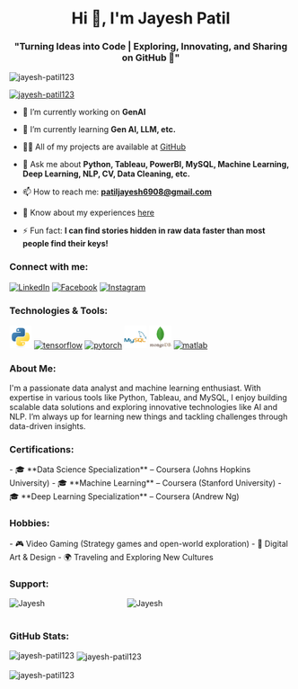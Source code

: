 <h1 align="center">Hi 👋, I'm Jayesh Patil</h1>
<h3 align="center">"Turning Ideas into Code | Exploring, Innovating, and Sharing on GitHub 🚀"</h3>

<p align="left"> <img src="https://komarev.com/ghpvc/?username=jayesh-patil123&label=Profile%20views&color=0e75b6&style=flat" alt="jayesh-patil123" /> </p>

<p align="left"> <a href="https://github.com/ryo-ma/github-profile-trophy"><img src="https://github-profile-trophy.vercel.app/?username=jayesh-patil123" alt="jayesh-patil123" /></a> </p>

- 🔭 I’m currently working on **GenAI**

- 🌱 I’m currently learning **Gen AI, LLM, etc.**

- 👨‍💻 All of my projects are available at [GitHub](https://github.com/jayesh-patil123)

- 💬 Ask me about **Python, Tableau, PowerBI, MySQL, Machine Learning, Deep Learning, NLP, CV, Data Cleaning, etc.**

- 📫 How to reach me: **patiljayesh6908@gmail.com**

- 📄 Know about my experiences [here](https://drive.google.com/drive/folders/1D85wkMxvFO6j-SrRFErqz81T8TmXTa9R)

- ⚡ Fun fact: **I can find stories hidden in raw data faster than most people find their keys!**

<h3 align="left">Connect with me:</h3>
<p align="left">
  <a href="https://linkedin.com/in/jayesh-patil-a8218324a/" target="blank"><img align="center" src="https://raw.githubusercontent.com/rahuldkjain/github-profile-readme-generator/master/src/images/icons/Social/linked-in-alt.svg" alt="LinkedIn" height="30" width="40" /></a>
  <a href="https://fb.com/jayeshpatil" target="blank"><img align="center" src="https://raw.githubusercontent.com/rahuldkjain/github-profile-readme-generator/master/src/images/icons/Social/facebook.svg" alt="Facebook" height="30" width="40" /></a>
  <a href="https://instagram.com/__.capricorn__" target="blank"><img align="center" src="https://raw.githubusercontent.com/rahuldkjain/github-profile-readme-generator/master/src/images/icons/Social/instagram.svg" alt="Instagram" height="30" width="40" /></a>
</p>

<h3 align="left">Technologies & Tools:</h3>
<p align="left">
  <a href="https://www.python.org" target="_blank" rel="noreferrer"><img src="https://raw.githubusercontent.com/devicons/devicon/master/icons/python/python-original.svg" alt="python" width="40" height="40"/></a>
  <a href="https://www.tensorflow.org" target="_blank" rel="noreferrer"><img src="https://www.vectorlogo.zone/logos/tensorflow/tensorflow-icon.svg" alt="tensorflow" width="40" height="40"/></a>
  <a href="https://pytorch.org/" target="_blank" rel="noreferrer"><img src="https://www.vectorlogo.zone/logos/pytorch/pytorch-icon.svg" alt="pytorch" width="40" height="40"/></a>
  <a href="https://www.mysql.com/" target="_blank" rel="noreferrer"><img src="https://raw.githubusercontent.com/devicons/devicon/master/icons/mysql/mysql-original-wordmark.svg" alt="mysql" width="40" height="40"/></a>
  <a href="https://www.mongodb.com/" target="_blank" rel="noreferrer"><img src="https://raw.githubusercontent.com/devicons/devicon/master/icons/mongodb/mongodb-original-wordmark.svg" alt="mongodb" width="40" height="40"/></a>
  <a href="https://www.mathworks.com/" target="_blank" rel="noreferrer"><img src="https://upload.wikimedia.org/wikipedia/commons/2/21/Matlab_Logo.png" alt="matlab" width="40" height="40"/></a>
</p>

<h3 align="left">About Me:</h3>
<p align="left">
  I'm a passionate data analyst and machine learning enthusiast. With expertise in various tools like Python, Tableau, and MySQL, I enjoy building scalable data solutions and exploring innovative technologies like AI and NLP. I’m always up for learning new things and tackling challenges through data-driven insights.
</p>

<h3 align="left">Certifications:</h3>
- 🎓 **Data Science Specialization** – Coursera (Johns Hopkins University)
- 🎓 **Machine Learning** – Coursera (Stanford University)
- 🎓 **Deep Learning Specialization** – Coursera (Andrew Ng)

<h3 align="left">Hobbies:</h3>
- 🎮 Video Gaming (Strategy games and open-world exploration)
- 🎨 Digital Art & Design
- 🌍 Traveling and Exploring New Cultures

<h3 align="left">Support:</h3>
<p>
  <a href="https://www.buymeacoffee.com/Jayesh"><img align="left" src="https://cdn.buymeacoffee.com/buttons/v2/default-yellow.png" height="50" width="210" alt="Jayesh" /></a>
  <a href="https://ko-fi.com/Jayesh"><img align="left" src="https://cdn.ko-fi.com/cdn/kofi3.png?v=3" height="50" width="210" alt="Jayesh" /></a>
</p><br><br>

<h3 align="left">GitHub Stats:</h3>
<p><img align="left" src="https://github-readme-stats.vercel.app/api/top-langs?username=jayesh-patil123&show_icons=true&locale=en&layout=compact" alt="jayesh-patil123" /></p>

<p>&nbsp;<img align="center" src="https://github-readme-stats.vercel.app/api?username=jayesh-patil123&show_icons=true&locale=en" alt="jayesh-patil123" /></p>

<p><img align="center" src="https://github-readme-streak-stats.herokuapp.com/?user=jayesh-patil123&" alt="jayesh-patil123" /></p>
